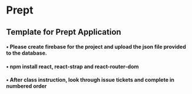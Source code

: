 # Prept

## Template for Prept Application

#### • Please create firebase for the project and upload the json file provided to the database. 

#### • npm install react, react-strap and react-router-dom

#### • After class instruction, look through issue tickets and complete in numbered order
